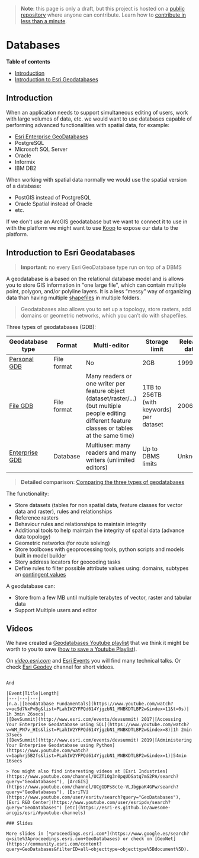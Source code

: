 > **Note**: this page is only a draft, but this project is hosted on a [public repository](https://github.com/hhkaos/awesome-arcgis) where anyone can contribute. Learn how to [contribute in less than a minute](https://github.com/hhkaos/awesome-arcgis/blob/master/CONTRIBUTING.md#contributions).

# Databases

<!-- START doctoc generated TOC please keep comment here to allow auto update -->
<!-- DON'T EDIT THIS SECTION, INSTEAD RE-RUN doctoc TO UPDATE -->
**Table of contents**

- [Introduction](#introduction)
- [Introduction to Esri Geodatabases](#introduction-to-esri-geodatabases)

<!-- END doctoc generated TOC please keep comment here to allow auto update -->

## Introduction

When an application needs to support simultaneous editing of users, work with large volumes of data, etc. we would want to use databases capable of performing advanced functionalities with spatial data, for example:

* [Esri Enterprise GeoDatabases](./enterprise-geodatabase/README.md)
* PostgreSQL
* Microsoft SQL Server
* Oracle
* Informix
* IBM DB2

When working with spatial data normally we would use the spatial version of a database:

* PostGIS instead of PostgreSQL
* Oracle Spatial instead of Oracle
* etc.

If we don't use an ArcGIS geodatabase but we want to connect it to use in with the platform we might want to use [Koop](../../../developers//profiles/devops/technologies/koop/README.md) to expose our data to the platform.


## Introduction to Esri Geodatabases

> **Important**: no every Esri GeoDatabase type run on top of a DBMS

A geodatabase is a based on the relational database model and is allows you to store GIS information in "one large file", which can contain multiple point, polygon, and/or polyline layers. It is a less “messy” way of organizing data than having multiple [shapefiles](../shapefile/README.md) in multiple folders.

> Geodatabases also allows you to set up a topology, store rasters, add domains or geometric networks, which you can’t do with shapefiles.

Three types of geodatabases (GDB):

|Geodatabase type|Format|Multi-editor|Storage limit|Release date|
|---|---|---|---|---|
|[Personal GDB](../file-formats/mdb/README.md)| File format|No|2GB|1999
|[File GDB](../file-formats/dgb/README.md)|File format|Many readers or one writer per feature object (dataset/raster/...) (but multiple people editing different feature classes or tables at the same time)|1TB to 256TB (with keywords) per dataset|2006
|[Enterprise GDB](./enterprise-geodatabase/README.md)| Database|Multiuser: many readers and many writers (unlimited editors)|Up to DBMS limits|Unknown|

> **Detailed comparison**: [Comparing the three types of geodatabases](http://desktop.arcgis.com/en/arcmap/latest/manage-data/geodatabases/types-of-geodatabases.htm)


The functionality:

* Store datasets (tables for non spatial data, feature classes for vector data and raster), rules and relationships
* Reference rasters
* Behaviour rules and relationships to maintain integrity
* Additional tools to help maintain the integrity of spatial data (advance data topology)
* Geometric networks (for route solving)
* Store toolboxes with geoprocessing tools, python scripts and models built in model builder
* Story address locators for geocoding tasks
* Define rules to filter possible attribute values using: domains, subtypes an [contingent values](https://pro.arcgis.com/en/pro-app/help/data/geodatabases/overview/contingent-values.htm)

A geodatabase can:

* Store from a few MB until multiple terabytes of vector, raster and tabular data
* Support Multiple users and editor

## Videos

We have created a [Geodatabases Youtube playlist](https://www.youtube.com/channel/PLahIW2YFPQd614YjgzbN1_MNBKDTLBP2w/playlists?disable_polymer=1) that we think it might be worth to you to save ([how to save a Youtube Playlist](../../../../assets/SavePlaylist.gif)).

On [*video.esri.com*](https://www.esri.com/videos/search?q=Geodatabases#?sortby=recent) and [Esri Events](https://www.youtube.com/channel/UC_yE3TatdZKAXvt_TzGJ6mw/search?query=Geodatabases) you will find many technical talks. Or check [Esri Geodev](https://www.youtube.com/channel/UCgCXcfk5uEraWkpE9wlRwgw) channel for short videos.
```

And

|Event|Title|Length|
|---|---|---|
|n.a.|[Geodatabase Fundamentals](https://www.youtube.com/watch?v=ocSd7NxPvBg&list=PLahIW2YFPQd614YjgzbN1_MNBKDTLBP2w&index=11&t=0s)| 1h 3min 26secs|
|[DevSummit](http://www.esri.com/events/devsummit) 2017|[Accessing Your Enterprise Geodatabase using SQL](https://www.youtube.com/watch?v=WM_PN7v_HIs&list=PLahIW2YFPQd614YjgzbN1_MNBKDTLBP2w&index=8)|1h 2min 37secs
|[DevSummit](http://www.esri.com/events/devsummit) 2019|[Administering Your Enterprise Geodatabase using Python](https://www.youtube.com/watch?v=1aphrj5B2fs&list=PLahIW2YFPQd614YjgzbN1_MNBKDTLBP2w&index=1)|54min 16secs

> You might also find interesting videos at [Esri Industries](https://www.youtube.com/channel/UCZTiOg3n0pqUDSatq7mS2PA/search?query="Geodatabases"), [ArcGIS](https://www.youtube.com/channel/UCgGDPs8cte-VLJbgpaK4GPw/search?query="GeoDatabases"), [EsriTV](https://www.youtube.com/user/esritv/search?query="GeoDatabases"), [Esri R&D Center](https://www.youtube.com/user/esripdx/search?query="GeoDatabases") [etc](https://esri-es.github.io/awesome-arcgis/esri/#youtube-channels)

### Slides

More slides in [*proceedings.esri.com*](https://www.google.es/search?q=site%3Aproceedings.esri.com+GeoDatabases) or check on [GeoNet](https://community.esri.com/content?query=GeoDatabases&filterID=all~objecttype~objecttype%5Bdocument%5D).
